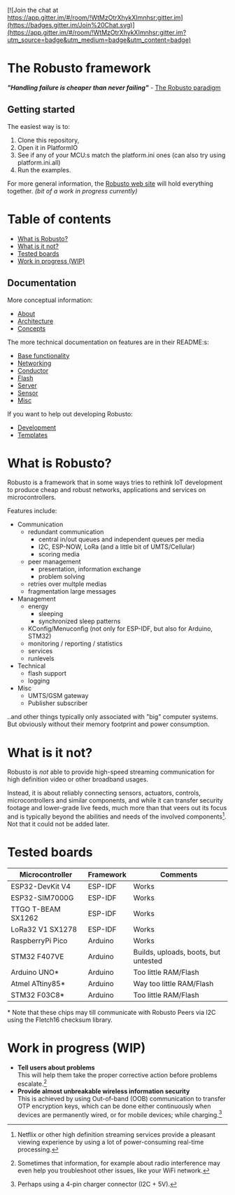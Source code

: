 [![Join the chat at https://app.gitter.im/#/room/!WtMzOtrXhykXImnhsr:gitter.im](https://badges.gitter.im/Join%20Chat.svg)](https://app.gitter.im/#/room/!WtMzOtrXhykXImnhsr:gitter.im?utm_source=badge&utm_medium=badge&utm_content=badge)
<!-- omit from toc -->
# The Robusto framework

**_"Handling failure is cheaper than never failing"_** - [The Robusto paradigm](/docs/About.md)

## Getting started
The easiest way is to:
1. Clone this repository, <br />
2. Open it in PlatformIO<br />
3. See if any of your MCU:s match the platform.ini ones (can also try using platform.ini.all)<br />
4. Run the examples. <br />

For more general information, the [Robusto web site](https://robustoframework.github.io/Robusto/index.html) will hold everything together.
_(bit of a work in progress currently)_

<!-- omit from toc -->
# Table of contents

- [What is Robusto?](#what-is-robusto)
- [What is it not?](#what-is-it-not)
- [Tested boards](#tested-boards)
- [Work in progress (WIP)](#work-in-progress-wip)

## Documentation
More conceptual information:
- [About](/docs/About.md) 
- [Architecture](/docs/Architecture.md) 
- [Concepts](/docs/Architecture.md) 

The more technical documentation on features are in their README:s:
 - [Base functionality](/components/robusto/base/README.md) 
 - [Networking](/components/robusto/network/README.md)
 - [Conductor](/components/robusto/conductor/README.md)
 - [Flash](/components/robusto/flash/README.md)
 - [Server](/components/robusto/server/README.md)
 - [Sensor](/components/robusto/sensor/README.md)
 - [Misc](/components/robusto/misc/README.md)

If you want to help out developing Robusto:
- [Development](/development/README.md)
- [Templates](/development/)

# What is Robusto?
Robusto is a framework that in some ways tries to rethink IoT development to produce cheap and robust networks, applications and services on microcontrollers.<br /> 

Features include:
* Communication
  * redundant communication
    * central in/out queues and independent queues per media
    * I2C, ESP-NOW, LoRa (and a little bit of UMTS/Cellular)
    * scoring media
  * peer management
    * presentation, information exchange
    * problem solving
  * retries over multple medias
  * fragmentation large messages
* Management
  * energy
    * sleeping
    * synchronized sleep patterns
  * KConfig/Menuconfig (not only for ESP-IDF, but also for Arduino, STM32)
  * monitoring / reporting / statistics
  * services
  * runlevels
* Technical
  * flash support
  * logging
* Misc
  * UMTS/GSM gateway
  * Publisher subscriber
  
  
..and other things typically only associated with "big" computer systems. But obviously without their memory footprint and power consumption.


# What is it not? 

Robusto is *not* able to provide high-speed streaming communication for high definition video or other broadband usages. 

Instead, it is about reliably connecting sensors, actuators, controls, microcontrollers and similar components, and while it can transfer security footage and lower-grade live feeds, much more than that veers out its focus and is typically beyond the abilities and needs of the involved components[^4].<br /> Not that it could not be added later.


# Tested boards

|Microcontroller|Framework|Comments|
|----|----|----|
|ESP32-DevKit V4|ESP-IDF|Works|
|ESP32-SIM7000G|ESP-IDF|Works|
|TTGO T-BEAM SX1262|ESP-IDF|Works|
|LoRa32 V1 SX1278|ESP-IDF|Works|
|RaspberryPi Pico|Arduino|Works|
|STM32 F407VE|Arduino|Builds, uploads, boots, but untested|
|Arduino UNO*|Arduino|Too little RAM/Flash|
|Atmel ATtiny85*|Arduino|Way too little RAM/Flash|
|STM32 F03C8*|Arduino|Too little RAM/Flash|

\* Note that these chips may till communicate with Robusto Peers via I2C using the Fletch16 checksum library.

# Work in progress (WIP)

* **Tell users about problems**<br/>
This will help them take the proper corrective action before problems escalate.[^3] 
* **Provide almost unbreakable wireless information security**<br/>
This is achieved by using Out-of-band (OOB) communication to transfer OTP encryption keys, 
which can be done either continuously when devices are permanently wired, or for mobile devices; while charging.[^1]



[^1]: Perhaps using a 4-pin charger connector (I2C + 5V).
[^3]: Sometimes that information, for example about radio interference may even help you troubleshoot other issues, like your WiFi network.
[^4]: Netflix or other high definition streaming services provide a pleasant viewing experience by using a lot of power-consuming real-time processing. 

